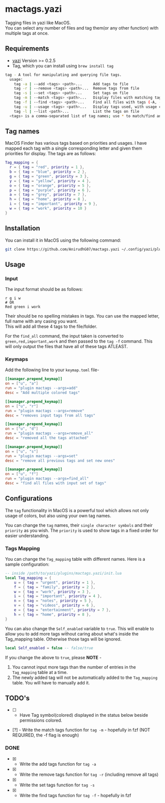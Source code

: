 # mactags.yazi
Tagging files in yazi like MacOS.
<br>
You can select any number of files and tag them(or any other function) with multiple tags at once.

## Requirements
- [yazi](https://github.com/sxyazi/yazi) Version >= 0.2.5
- Tag, which you can install using `brew install tag`

```bash
tag - A tool for manipulating and querying file tags.
  usage:
    tag -a | --add <tags> <path>...     Add tags to file
    tag -r | --remove <tags> <path>...  Remove tags from file
    tag -s | --set <tags> <path>...     Set tags on file
    tag -m | --match <tags> <path>...   Display files with matching tags
    tag -f | --find <tags> <path>...    Find all files with tags (-A, -e, -R ignored)
    tag -u | --usage <tags> <path>...   Display tags used, with usage counts
    tag -l | --list <path>...           List the tags on file
  <tags> is a comma-separated list of tag names; use * to match/find any tag.
```

## Tag names
MacOS Finder has various tags based on priorities and usages. I have mapped each tag with a single corresponding letter and given them priorities for display. The tags are as follows:
```lua
Tag_mapping = {
  r = { tag = "red", priority = 1 },
  b = { tag = "blue", priority = 2 },
  g = { tag = "green", priority = 3 },
  y = { tag = "yellow", priority = 4 },
  o = { tag = "orange", priority = 5 },
  p = { tag = "purple", priority = 6 },
  a = { tag = "grey", priority = 7 },
  h = { tag = "home", priority = 8 },
  i = { tag = "important", priority = 9 },
  w = { tag = "work", priority = 10 }
}
```

## Installation
You can install it in MacOS using the following command:
```bash
git clone https://github.com/AnirudhG07/mactags.yazi ~/.config/yazi/plugins/mactags.yazi
```

## Usage

### Input
The input format should be as follows:
```
r g i w 
# OR
Red green i work
```
Their should be no spelling mistakes in tags. You can use the mapped letter, full name with any casing you want.
<br>This will add all these 4 tags to the file/folder.

For the `find_all` command, the input taken is converted to `green,red,important,work` and then passed to the `tag -f` command. This will only output the files that have all of these tags ATLEAST.

### Keymaps
Add the following line to your `keymap.toml` file-

```toml
[[manager.prepend_keymap]]
on = ["u", "a"]
run = "plugin mactags --args=add"
desc = "Add multiple colored tags"
```
```toml
[[manager.prepend_keymap]]
on = ["u", "r"]
run = "plugin mactags --args=remove"
desc = "removes input tags from all tags"
```
```toml
[[manager.prepend_keymap]]
on = ["u", "d"]
run = "plugin mactags --args=remove_all"
desc = "removed all the tags attached"
```
```toml
[[manager.prepend_keymap]]
on = ["u", "s"]
run = "plugin mactags --args=set"
desc = "remove all previous tags and set new ones"
```
```toml
[[manager.prepend_keymap]]
on = ["u", "f"]
run = "plugin mactags --args=find_all"
desc = "find all files with input set of tags"
```

## Configurations

The `tag` functionality in MacOS is a powerful tool which allows not only usage of colors, but also using your own tag names. 

You can change the `tag` names, their `single character symbols` and their `priority` as you wish. The `priority` is used to show tags in a fixed order for easier understanding.

### Tags Mapping
You can change the `Tag_mapping` table with different names. Here is a sample configuration:
```lua
-- inside /path/to/yazi/plugins/mactags.yazi/init.lua
local Tag_mapping = {
    u = { tag = "urgent", priority = 1 },
    f = { tag = "family", priority = 2 },
    w = { tag = "work", priority = 3 },
    i = { tag = "important", priority = 4 },
    n = { tag = "notes", priority = 5 },
    v = { tag = "videos", priority = 6 },
    e = { tag = "entertainment", priority = 7 },
    h = { tag = "home", priority = 8 },
}
```
You can also change the `Self_enabled` variable to `true`. This will enable to allow you to add more tags without caring about what's inside the Tag_mapping table. Otherwise those tags will be ignored.
```lua
local Self_enabled = false -- false/true
```
If you change the above to `true`, please **NOTE** -
1. You cannot input more tags than the number of entries in the `Tag_mapping` table at a time.
2. The newly added tag will not be automatically added to the `Tag_mapping` table. You will have to manually add it.

## TODO's
- [ ] - Have Tag symbol(colored) displayed in the status below beside permissions colored.
- [?] - Write the match tags function for `tag -m` - hopefully in fzf (NOT REQUIRED, the -f flag is enough)

### DONE
- [X] - Write the add tags function for `tag -a`
- [X] - Write the remove tags function for `tag -r` (including remove all tags)
- [X] - Write the set tags function for `tag -s`<br>
- [X] - Write the find tags function for `tag -f` - hopefully in fzf<br>